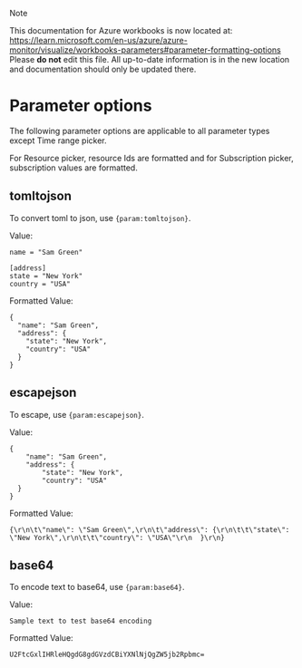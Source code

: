 > [!NOTE] 
> This documentation for Azure workbooks is now located at: https://learn.microsoft.com/en-us/azure/azure-monitor/visualize/workbooks-parameters#parameter-formatting-options
> Please **do not** edit this file. All up-to-date information is in the new location and documentation should only be updated there.

# Parameter options

The following parameter options are applicable to all parameter types except Time range picker.

For Resource picker, resource Ids are formatted and for Subscription picker, subscription values are formatted.

## tomltojson
To convert toml to json, use `{param:tomltojson}`.

Value: 
```
name = "Sam Green"

[address]
state = "New York"
country = "USA"
```

Formatted Value:
```
{
  "name": "Sam Green",
  "address": {
    "state": "New York",
    "country": "USA"
  }
}
```

## escapejson
To escape, use `{param:escapejson}`.

Value: 
```
{
	"name": "Sam Green",
	"address": {
		"state": "New York",
		"country": "USA"
  }
}
```

Formatted Value:
```
{\r\n\t\"name\": \"Sam Green\",\r\n\t\"address\": {\r\n\t\t\"state\": \"New York\",\r\n\t\t\"country\": \"USA\"\r\n  }\r\n}
```

## base64
To encode text to base64, use `{param:base64}`.

Value: 
```
Sample text to test base64 encoding
```

Formatted Value:
```
U2FtcGxlIHRleHQgdG8gdGVzdCBiYXNlNjQgZW5jb2Rpbmc=
```